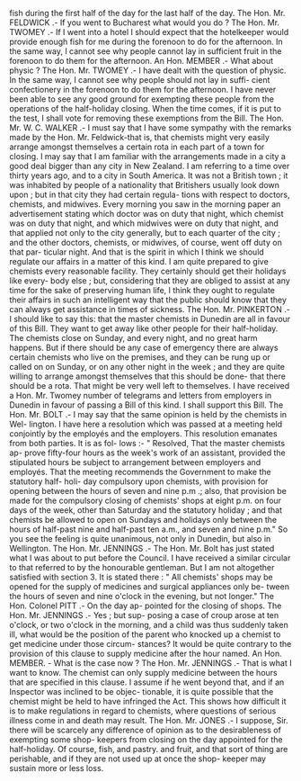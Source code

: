 fish during the first half of the day for the last half of the day. The Hon. Mr. FELDWICK .- If you went to Bucharest what would you do ? The Hon. Mr. TWOMEY .- If I went into a hotel I should expect that the hotelkeeper would provide enough fish for me during the forenoon to do for the afternoon. In the same way, I cannot see why people cannot lay in sufficient fruit in the forenoon to do them for the afternoon. An Hon. MEMBER .- What about physic ? The Hon. Mr. TWOMEY .- I have dealt with the question of physic. In the same way, I cannot see why people should not lay in suffi- cient confectionery in the forenoon to do them for the afternoon. I have never been able to see any good ground for exempting these people from the operations of the half-holiday closing. When the time comes, if it is put to the test, I shall vote for removing these exemptions from the Bill. The Hon. Mr. W. C. WALKER .- I must say that I have some sympathy with the remarks made by the Hon. Mr. Feldwick-that is, that chemists might very easily arrange amongst themselves a certain rota in each part of a town for closing. I may say that I am familiar with the arrangements made in a city a good deal bigger than any city in New Zealand. I am referring to a time over thirty years ago, and to a city in South America. It was not a British town ; it was inhabited by people of a nationality that Britishers usually look down upon ; but in that city they had certain regula- tions with respect to doctors, chemists, and midwives. Every morning you saw in the morning paper an advertisement stating which doctor was on duty that night, which chemist was on duty that night, and which midwives were on duty that night, and that applied not only to the city generally, but to each quarter of the city ; and the other doctors, chemists, or midwives, of course, went off duty on that par- ticular night. And that is the spirit in which I think we should regulate our affairs in a matter of this kind. I am quite prepared to give chemists every reasonable facility. They certainly should get their holidays like every- body else ; but, considering that they are obliged to assist at any time for the sake of preserving human life, I think they ought to regulate their affairs in such an intelligent way that the public should know that they can always get assistance in times of sickness. The Hon. Mr. PINKERTON .- I should like to say this: that the master chemists in Dunedin are all in favour of this Bill. They want to get away like other people for their half-holiday. The chemists close on Sunday, and every night, and no great harm happens. But if there should be any case of emergency there are always certain chemists who live on the premises, and they can be rung up or called on on Sunday, or on any other night in the week ; and they are quite willing to arrange amongst themselves that this should be done- that there should be a rota. That might be very well left to themselves. I have received a Hon. Mr. Twomey number of telegrams and letters from employers in Dunedin in favour of passing a Bill of this kind. I shall support this Bill. The Hon. Mr. BOLT .- I may say that the same opinion is held by the chemists in Wel- lington. I have here a resolution which was passed at a meeting held conjointly by the employés and the employers. This resolution emanates from both parties. It is as fol- lows :- " Resolved, That the master chemists ap- prove fifty-four hours as the week's work of an assistant, provided the stipulated hours be subject to arrangement between employers and employés. That the meeting recommends the Government to make the statutory half- holi- day compulsory upon chemists, with provision for opening between the hours of seven and nine p.m .; also, that provision be made for the compulsory closing of chemists' shops at eight p.m. on four days of the week, other than Saturday and the statutory holiday ; and that chemists be allowed to open on Sundays and holidays only between the hours of half-past nine and half-past ten a.m., and seven and nine p.m." So you see the feeling is quite unanimous, not only in Dunedin, but also in Wellington. The Hon. Mr. JENNINGS .- The Hon. Mr. Bolt has just stated what I was about to put before the Council. I have received a similar circular to that referred to by the honourable gentleman. But I am not altogether satisfied with section 3. It is stated there : " All chemists' shops may be opened for the supply of medicines and surgical appliances only be- tween the hours of seven and nine o'clock in the evening, but not longer." The Hon. Colonel PITT .- On the day ap- pointed for the closing of shops. The Hon. Mr. JENNINGS .- Yes ; but sup- posing a case of croup arose at ten o'clock, or two o'clock in the morning, and a child was thus suddenly taken ill, what would be the position of the parent who knocked up a chemist to get medicine under those circum- stances? It would be quite contrary to the provision of this clause to supply medicine after the hour named. An Hon. MEMBER. - What is the case now ? The Hon. Mr. JENNINGS .- That is what I want to know. The chemist can only supply medicine between the hours that are specified in this clause. I assume if he went beyond that, and if an Inspector was inclined to be objec- tionable, it is quite possible that the chemist might be held to have infringed the Act. This shows how difficult it is to make regulations in regard to chemists, where questions of serious illness come in and death may result. The Hon. Mr. JONES .- I suppose, Sir. there will be scarcely any difference of opinion as to the desirableness of exempting some shop- keepers from closing on the day appointed for the half-holiday. Of course, fish, and pastry. and fruit, and that sort of thing are perishable, and if they are not used up at once the shop- keeper may sustain more or less loss. 